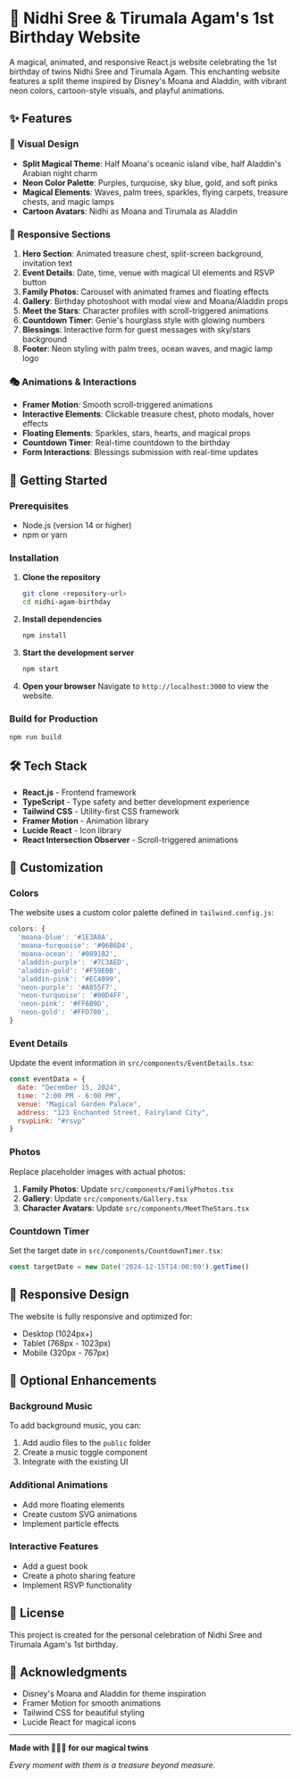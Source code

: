 # 🎉 Nidhi Sree & Tirumala Agam's 1st Birthday Website

A magical, animated, and responsive React.js website celebrating the 1st birthday of twins Nidhi Sree and Tirumala Agam. This enchanting website features a split theme inspired by Disney's Moana and Aladdin, with vibrant neon colors, cartoon-style visuals, and playful animations.

## ✨ Features

### 🎨 Visual Design
- **Split Magical Theme**: Half Moana's oceanic island vibe, half Aladdin's Arabian night charm
- **Neon Color Palette**: Purples, turquoise, sky blue, gold, and soft pinks
- **Magical Elements**: Waves, palm trees, sparkles, flying carpets, treasure chests, and magic lamps
- **Cartoon Avatars**: Nidhi as Moana and Tirumala as Aladdin

### 📱 Responsive Sections
1. **Hero Section**: Animated treasure chest, split-screen background, invitation text
2. **Event Details**: Date, time, venue with magical UI elements and RSVP button
3. **Family Photos**: Carousel with animated frames and floating effects
4. **Gallery**: Birthday photoshoot with modal view and Moana/Aladdin props
5. **Meet the Stars**: Character profiles with scroll-triggered animations
6. **Countdown Timer**: Genie's hourglass style with glowing numbers
7. **Blessings**: Interactive form for guest messages with sky/stars background
8. **Footer**: Neon styling with palm trees, ocean waves, and magic lamp logo

### 🎭 Animations & Interactions
- **Framer Motion**: Smooth scroll-triggered animations
- **Interactive Elements**: Clickable treasure chest, photo modals, hover effects
- **Floating Elements**: Sparkles, stars, hearts, and magical props
- **Countdown Timer**: Real-time countdown to the birthday
- **Form Interactions**: Blessings submission with real-time updates

## 🚀 Getting Started

### Prerequisites
- Node.js (version 14 or higher)
- npm or yarn

### Installation

1. **Clone the repository**
   ```bash
   git clone <repository-url>
   cd nidhi-agam-birthday
   ```

2. **Install dependencies**
   ```bash
   npm install
   ```

3. **Start the development server**
   ```bash
   npm start
   ```

4. **Open your browser**
   Navigate to `http://localhost:3000` to view the website.

### Build for Production

```bash
npm run build
```

## 🛠️ Tech Stack

- **React.js** - Frontend framework
- **TypeScript** - Type safety and better development experience
- **Tailwind CSS** - Utility-first CSS framework
- **Framer Motion** - Animation library
- **Lucide React** - Icon library
- **React Intersection Observer** - Scroll-triggered animations

## 🎨 Customization

### Colors
The website uses a custom color palette defined in `tailwind.config.js`:

```javascript
colors: {
  'moana-blue': '#1E3A8A',
  'moana-turquoise': '#06B6D4',
  'moana-ocean': '#0891B2',
  'aladdin-purple': '#7C3AED',
  'aladdin-gold': '#F59E0B',
  'aladdin-pink': '#EC4899',
  'neon-purple': '#A855F7',
  'neon-turquoise': '#00D4FF',
  'neon-pink': '#FF6B9D',
  'neon-gold': '#FFD700',
}
```

### Event Details
Update the event information in `src/components/EventDetails.tsx`:

```javascript
const eventData = {
  date: "December 15, 2024",
  time: "2:00 PM - 6:00 PM",
  venue: "Magical Garden Palace",
  address: "123 Enchanted Street, Fairyland City",
  rsvpLink: "#rsvp"
}
```

### Photos
Replace placeholder images with actual photos:

1. **Family Photos**: Update `src/components/FamilyPhotos.tsx`
2. **Gallery**: Update `src/components/Gallery.tsx`
3. **Character Avatars**: Update `src/components/MeetTheStars.tsx`

### Countdown Timer
Set the target date in `src/components/CountdownTimer.tsx`:

```javascript
const targetDate = new Date('2024-12-15T14:00:00').getTime()
```

## 📱 Responsive Design

The website is fully responsive and optimized for:
- Desktop (1024px+)
- Tablet (768px - 1023px)
- Mobile (320px - 767px)

## 🎵 Optional Enhancements

### Background Music
To add background music, you can:

1. Add audio files to the `public` folder
2. Create a music toggle component
3. Integrate with the existing UI

### Additional Animations
- Add more floating elements
- Create custom SVG animations
- Implement particle effects

### Interactive Features
- Add a guest book
- Create a photo sharing feature
- Implement RSVP functionality

## 📄 License

This project is created for the personal celebration of Nidhi Sree and Tirumala Agam's 1st birthday.

## 🙏 Acknowledgments

- Disney's Moana and Aladdin for theme inspiration
- Framer Motion for smooth animations
- Tailwind CSS for beautiful styling
- Lucide React for magical icons

---

**Made with 💜💙💖 for our magical twins**

*Every moment with them is a treasure beyond measure.*
